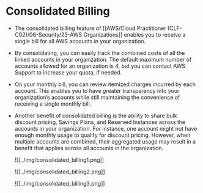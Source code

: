 # Consolidated Billing
- The consolidated billing feature of [[AWS/Cloud Practitioner (CLF-C02)/06-Security/23-AWS Organizations]] enables you to receive a single bill for all AWS accounts in your organization.
- By consolidating, you can easily track the combined costs of all the linked accounts in your organization. The default maximum number of accounts allowed for an organization is 4, but you can contact AWS Support to increase your quota, if needed.
- On your monthly bill, you can review itemized charges incurred by each account. This enables you to have greater transparency into your organization’s accounts while still maintaining the convenience of receiving a single monthly bill.
- Another benefit of consolidated billing is the ability to share bulk discount pricing, Savings Plans, and Reserved Instances across the accounts in your organization. For instance, one account might not have enough monthly usage to qualify for discount pricing. However, when multiple accounts are combined, their aggregated usage may result in a benefit that applies across all accounts in the organization.

	![[../img/consolidated_billing1.png]]

	![[../img/consolidated_billing2.png]]

	![[../img/consolidated_billing3.png]]